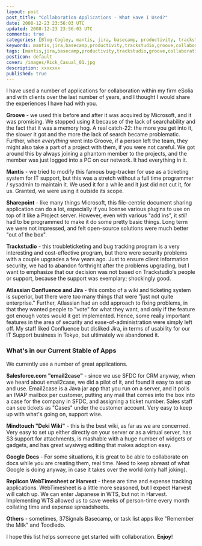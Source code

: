```yaml
---           
layout: post
post_title: "Collaboration Applications - What Have I Used?"
date: 2008-12-23 23:56:03 UTC
updated: 2008-12-23 23:56:03 UTC
comments: true
categories: [Blog-Cogley, mantis, jira, basecamp, productivity, trackstudio, groove, collaboration, webtimesheet, confluence, harvest, google docs, email2case]
keywords: mantis,jira,basecamp,productivity,trackstudio,groove,collaboration,webtimesheet,confluence,harvest,google docs,email2case
tags: [mantis,jira,basecamp,productivity,trackstudio,groove,collaboration,webtimesheet,confluence,harvest,google docs,email2case]
posticon: default
cover: /images/Rick_Casual_01.jpg
description: xxxxxxx
published: true
---
```

 

I have used a number of applications for collaboration within my firm eSolia and with clients over the last number of years, and I thought I would share the experiences I have had with you. 


**Groove** - we used this before and after it was acquired by Microsoft, and it was promising. We stopped using it because of the lack of searchability and the fact that it was a memory hog. A real catch-22: the more you get into it, the slower it got and the more the lack of search became problematic. Further, when _everything_ went into Groove, if a person left the team, they might also take a part of a project with them, if you were not careful. We got around this by always joining a phantom member to the projects, and the member was just logged into a PC on our network. It had everything in it.  


**Mantis** - we tried to modify this famous bug-tracker for use as a ticketing system for IT support, but this was a stretch without a full time programmer / sysadmin to maintain it. We used it for a while and it just did not cut it, for us. Granted, we were using it outside its scope. 


**Sharepoint** - like many things Microsoft, this file-centric document sharing application can do a lot, especially if you license various plugins to use on top of it like a Project server. However, even with various "add ins", it _still_ had to be programmed to make it do some pretty basic things. Long term we were not impressed, and felt open-source solutions were much better "out of the box". 


**Trackstudio** - this troubleticketing and bug tracking program is a very interesting and cost-effective program, but there were security problems with a couple upgrades a few years ago. Just to ensure client information security, we had to abandon forthright after the problems upgrading, but I want to emphasize that our decision was not based on Trackstudio's people or support, because the support was exemplary; shockingly good. 


**Atlassian Confluence and Jira** -  this combo of a wiki and ticketing system is superior, but there were too many things that were "just not quite enterprise." Further, Atlassian had an odd approach to fixing problems, in that they wanted people to "vote" for what they want, and only if the feature got enough votes would it get implemented. Hence, some really important features in the area of security and ease-of-administration were simply left off. My staff liked Confluence but disliked Jira, in terms of usability for our IT Support business in Tokyo, but ultimately we abandoned it. 


### What's in our Current Stable of Apps



We currently use a number of great applications. 


**Salesforce.com "email2case"** - since we use SFDC for CRM anyway, when we heard about email2case, we did a pilot of it, and found it easy to set up and use. Email2case is a Java jar app that you run on a server, and it polls an IMAP mailbox per customer, putting any mail that comes into the box into a case for the company in SFDC, and assigning a ticket number. Sales staff can see tickets as "Cases" under the customer account. Very easy to keep up with what's going on, support wise. 


**Mindtouch "Deki Wiki"** - this is the best wiki, as far as we are concerned. Very easy to set up either directly on your server or as a virtual server, has S3 support for attachments, is mashable with a huge number of widgets or gadgets, and has great wysiwyg editing that makes adoption easy. 


**Google Docs** - For some situations, it is great to be able to collaborate on docs while you are creating them, real time. Need to keep abreast of what Google is doing anyway, in case it takes over the world (only half joking). 


**Replicon WebTimesheet or Harvest** - these are time and expense tracking applications. WebTimesheet is a little more seasoned, but I expect Harvest will catch up. We can enter Japanese in WTS, but not in Harvest. Implementing WTS allowed us to save weeks of person-time every month collating time and expense spreadsheets. 


**Others** - sometimes, 37Signals Basecamp, or task list apps like "Remember the Milk" and Toodledo. 


I hope this list helps someone get started with collaboration. **Enjoy**! 

